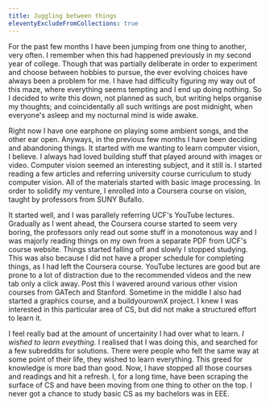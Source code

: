 ```yaml
---
title: Juggling between things
eleventyExcludeFromCollections: true
---
```


For the past few months I have been jumping from one thing to another, very often. I remember when this had happened previously in my second year of college. Though that was partially deliberate in order to experiment and choose between hobbies to pursue, the ever evolving choices have always been a problem for me. I have had difficulty figuring my way out of this maze, where everything seems tempting and I end up doing nothing. So I decided to write this down, not planned as such, but writing helps organise my thoughts; and coincidentally all such writings are post midnight, when everyone's asleep and my nocturnal mind is wide awake.

Right now I have one earphone on playing some ambient songs, and the other ear open. Anyways, in the previous few months I have been deciding and abandoning things. It started with me wanting to learn computer vision, I believe. I always had loved building stuff that played around with images or video. Computer vision seemed an interesting subject, and it still is. I started reading a few articles and referring university course curriculum to study computer vision. All of the materials started with basic image processing. In order to solidify my venture, I enrolled into a Coursera course on vision, taught by professors from SUNY Bufallo.

It started well, and I was parallely referring UCF's YouTube lectures. Gradually as I went ahead, the Coursera course started to seem very boring, the professors only read out some stuff in a monotonous way and I was majorly reading things on my own from a separate PDF from UCF's course website. Things started falling off and slowly I stopped studying. This was also because I did not have a proper schedule for completing things, as I had left the Coursera course. YouTube lectures are good but are prone to a lot of distraction due to the recommended videos and the new tab only a click away. Post this I wavered around various other vision courses from GATech and Stanford. Sometime in the middle I also had started a graphics course, and a buildyourownX project. I knew I was interested in this particular area of CS, but did not make a structured effort to learn it.

I feel really bad at the amount of uncertainity I had over what to learn. _I wished to learn eveything._ I realised that I was doing this, and searched for a few subreddits for solutions. There were people who felt the same way at some point of their life, they wished to learn everything. This greed for knowledge is more bad than good. Now, I have stopped all those courses and readings and hit a refresh. I, for a long time, have been scraping the surface of CS and have been moving from one thing to other on the top. I never got a chance to study basic CS as my bachelors was in EEE.
